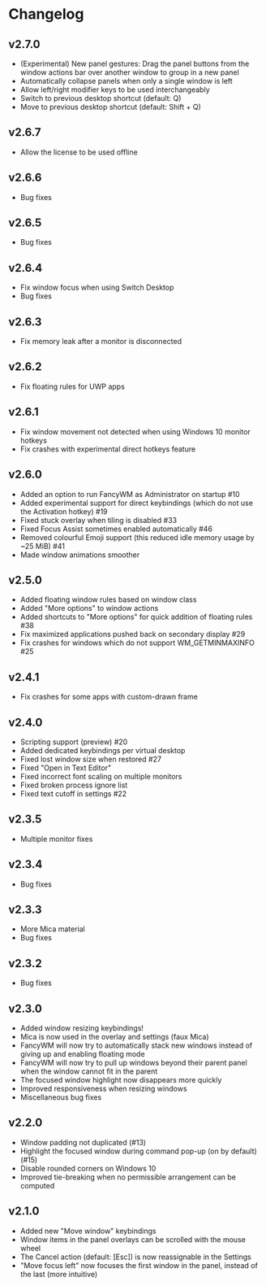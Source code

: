 # Changelog

## v2.7.0
- (Experimental) New panel gestures: Drag the panel buttons from the window actions bar over another window to group in a new panel
- Automatically collapse panels when only a single window is left
- Allow left/right modifier keys to be used interchangeably
- Switch to previous desktop shortcut (default: Q)
- Move to previous desktop shortcut (default: Shift + Q)

## v2.6.7
- Allow the license to be used offline

## v2.6.6
- Bug fixes

## v2.6.5
- Bug fixes

## v2.6.4
- Fix window focus when using Switch Desktop
- Bug fixes

## v2.6.3
- Fix memory leak after a monitor is disconnected

## v2.6.2
- Fix floating rules for UWP apps

## v2.6.1
- Fix window movement not detected when using Windows 10 monitor hotkeys
- Fix crashes with experimental direct hotkeys feature

## v2.6.0
- Added an option to run FancyWM as Administrator on startup #10
- Added experimental support for direct keybindings (which do not use the Activation hotkey) #19
- Fixed stuck overlay when tiling is disabled #33
- Fixed Focus Assist sometimes enabled automatically #46
- Removed colourful Emoji support (this reduced idle memory usage by ~25 MiB) #41
- Made window animations smoother

## v2.5.0
- Added floating window rules based on window class
- Added "More options" to window actions
- Added shortcuts to "More options" for quick addition of floating rules #38
- Fix maximized applications pushed back on secondary display #29
- Fix crashes for windows which do not support WM_GETMINMAXINFO #25

## v2.4.1
- Fix crashes for some apps with custom-drawn frame

## v2.4.0
- Scripting support (preview) #20
- Added dedicated keybindings per virtual desktop
- Fixed lost window size when restored #27
- Fixed "Open in Text Editor"
- Fixed incorrect font scaling on multiple monitors
- Fixed broken process ignore list
- Fixed text cutoff in settings #22

## v2.3.5
- Multiple monitor fixes

## v2.3.4
- Bug fixes

## v2.3.3
- More Mica material
- Bug fixes

## v2.3.2
- Bug fixes

## v2.3.0
- Added window resizing keybindings!
- Mica is now used in the overlay and settings (faux Mica)
- FancyWM will now try to automatically stack new windows instead of giving up and enabling floating mode
- FancyWM will now try to pull up windows beyond their parent panel when the window cannot fit in the parent
- The focused window highlight now disappears more quickly
- Improved responsiveness when resizing windows
- Miscellaneous bug fixes

## v2.2.0
- Window padding not duplicated (#13)
- Highlight the focused window during command pop-up (on by default) (#15)
- Disable rounded corners on Windows 10
- Improved tie-breaking when no permissible arrangement can be computed

## v2.1.0
- Added new "Move window" keybindings
- Window items in the panel overlays can be scrolled with the mouse wheel
- The Cancel action (default: [Esc]) is now reassignable in the Settings
- "Move focus left" now focuses the first window in the panel, instead of the last (more intuitive)
